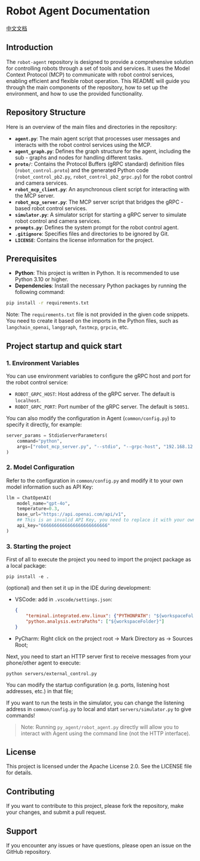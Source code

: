 # Robot Agent Documentation

[中文文档](./README_zh.md)

## Introduction

The `robot-agent` repository is designed to provide a comprehensive solution for  controlling robots through a set of tools and services. It uses the  Model Context Protocol (MCP) to communicate with robot control services, enabling efficient and flexible robot operation. This README will guide you through the main components of the repository, how to set up the  environment, and how to use the provided functionality.

## Repository Structure

Here is an overview of the main files and directories in the repository:

- **`agent.py`**: The main agent script that processes user messages and interacts with the robot control services using the MCP.
- **`agent_graph.py`**: Defines the graph structure for the agent, including the sub - graphs and nodes for handling different tasks.
- **`proto/`**: Contains the Protocol Buffers (gRPC standard) definition files (`robot_control.proto`) and the generated Python code (`robot_control_pb2.py`, `robot_control_pb2_grpc.py`) for the robot control and camera services.
- **`robot_mcp_client.py`**: An asynchronous client script for interacting with the MCP server.
- **`robot_mcp_server.py`**: The MCP server script that bridges the gRPC - based robot control services.
- **`simulator.py`**: A simulator script for starting a gRPC server to simulate robot control and camera services.
- **`prompts.py`**: Defines the system prompt for the robot control agent.
- **`.gitignore`**: Specifies files and directories to be ignored by Git.
- **`LICENSE`**: Contains the license information for the project.

## Prerequisites

- **Python**: This project is written in Python. It is recommended to use Python 3.10 or higher.
- **Dependencies**: Install the necessary Python packages by running the following command:

```bash
pip install -r requirements.txt
```

Note: The `requirements.txt` file is not provided in the given code snippets. You need to create it based on the imports in the Python files, such as `langchain_openai`, `langgraph`, `fastmcp`, `grpcio`, etc.

## Project startup and quick start

### 1. Environment Variables

You can use environment variables to configure the gRPC host and port for the robot control service:

- `ROBOT_GRPC_HOST`: Host address of the gRPC server. The default is `localhost`.
- `ROBOT_GRPC_PORT`: Port number of the gRPC server. The default is `50051`.

You can also modify the configuration in Agent (`common/config.py`) to specify it directly, for example:

``` python 
server_params = StdioServerParameters(
    command="python",
    args=["robot_mcp_server.py", "--stdio", "--grpc-host", "192.168.12.210"],
)
```

### 2. Model Configuration

Refer to the configuration in ``common/config.py`` and modify it to your own model information such as API Key:

``` python 
llm = ChatOpenAI(
    model_name="gpt-4o",
    temperature=0.3,
    base_url="https://api.openai.com/api/v1",
    ## This is an invalid API Key, you need to replace it with your own information
    api_key="6666666666666666666666666"
)
```

### 3. Starting the project

First of all to execute the project you need to import the project package as a local package:

```shell 
pip install -e .
```

(optional) and then set it up in the IDE during development:

- VSCode: add in `.vscode/settings.json`: 
    ```json 
    {
        "terminal.integrated.env.linux": {"PYTHONPATH": "${workspaceFolder}"},
        "python.analysis.extraPaths": ["${workspaceFolder}"]
    }
    ```
  
- PyCharm: Right click on the project root -> Mark Directory as -> Sources Root;



Next, you need to start an HTTP server first to receive messages from your phone/other agent to execute:

```shell 
python servers/external_control.py 
```

You can modify the startup configuration (e.g. ports, listening host addresses, etc.) in that file;

If you want to run the tests in the simulator, you can change the listening address in `common/config.py` to local and start `servers/simulator.py` to give commands!

> Note: Running `py_agent/robot_agent.py` directly will allow you to interact with Agent using the command line (not the HTTP interface).

## License

This project is licensed under the Apache License 2.0. See the LICENSE file for details.

## Contributing

If you want to contribute to this project, please fork the repository, make your changes, and submit a pull request.

## Support

If you encounter any issues or have questions, please open an issue on the GitHub repository.

